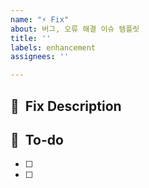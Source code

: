 ```yaml
---
name: "⚡ Fix"
about: 버그, 오류 해결 이슈 템플릿
title: ''
labels: enhancement
assignees: ''

---
```


## 🦾  Fix Description

## 📝  To-do
- [ ]
- [ ]
